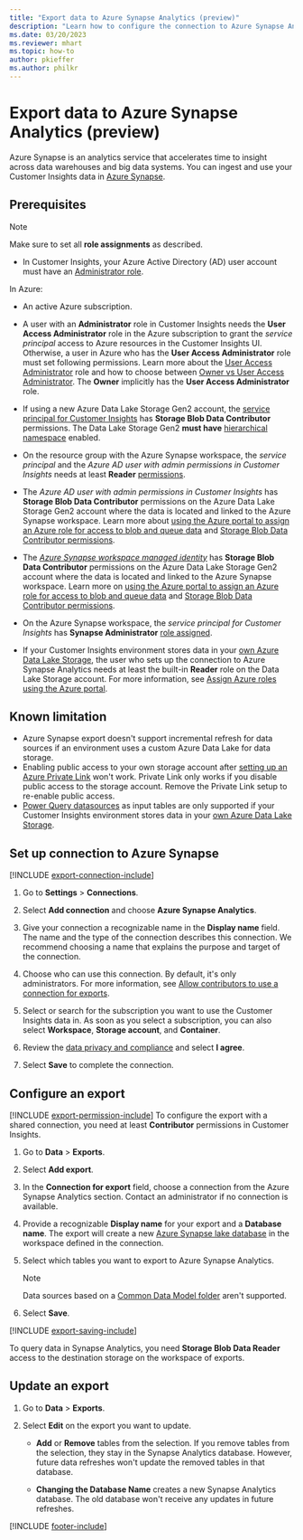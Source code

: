 ```yaml
---
title: "Export data to Azure Synapse Analytics (preview)"
description: "Learn how to configure the connection to Azure Synapse Analytics."
ms.date: 03/20/2023
ms.reviewer: mhart
ms.topic: how-to
author: pkieffer
ms.author: philkr
---
```


# Export data to Azure Synapse Analytics (preview)

Azure Synapse is an analytics service that accelerates time to insight across data warehouses and big data systems. You can ingest and use your Customer Insights data in [Azure Synapse](/azure/synapse-analytics/overview-what-is).

## Prerequisites

> [!NOTE]
> Make sure to set all **role assignments** as described.

- In Customer Insights, your Azure Active Directory (AD) user account must have an [Administrator role](permissions.md#add-users).

In Azure:

- An active Azure subscription.

- A user with an **Administrator** role in Customer Insights needs the **User Access Administrator** role in the Azure subscription to grant the *service principal* access to Azure resources in the Customer Insights UI. Otherwise, a user in Azure who has the **User Access Administrator** role must set following permissions. Learn more about the [User Access Administrator](/azure/role-based-access-control/built-in-roles#user-access-administrator) role and how to choose between [Owner vs User Access Administrator](/azure/role-based-access-control/role-assignments-steps#step-2-select-the-appropriate-role). The **Owner** implicitly has the **User Access Administrator** role.

- If using a new Azure Data Lake Storage Gen2 account, the [service principal for Customer Insights](connect-service-principal.md) has **Storage Blob Data Contributor** permissions. The Data Lake Storage Gen2 **must have** [hierarchical namespace](/azure/storage/blobs/data-lake-storage-namespace) enabled.

- On the resource group with the Azure Synapse workspace, the *service principal* and the *Azure AD user with admin permissions in Customer Insights* needs at least **Reader** [permissions](/azure/role-based-access-control/role-assignments-portal).

- The *Azure AD user with admin permissions in Customer Insights* has **Storage Blob Data Contributor** permissions on the Azure Data Lake Storage Gen2 account where the data is located and linked to the Azure Synapse workspace. Learn more about [using the Azure portal to assign an Azure role for access to blob and queue data](/azure/storage/common/storage-auth-aad-rbac-portal) and [Storage Blob Data Contributor permissions](/azure/role-based-access-control/built-in-roles#storage-blob-data-contributor).

- The *[Azure Synapse workspace managed identity](/azure/synapse-analytics/security/synapse-workspace-managed-identity)* has **Storage Blob Data Contributor** permissions on the Azure Data Lake Storage Gen2 account where the data is located and linked to the Azure Synapse workspace. Learn more on [using the Azure portal to assign an Azure role for access to blob and queue data](/azure/storage/common/storage-auth-aad-rbac-portal) and [Storage Blob Data Contributor permissions](/azure/role-based-access-control/built-in-roles#storage-blob-data-contributor).

- On the Azure Synapse workspace, the *service principal for Customer Insights* has **Synapse Administrator** [role assigned](/azure/synapse-analytics/security/how-to-set-up-access-control).

- If your Customer Insights environment stores data in your [own Azure Data Lake Storage](own-data-lake-storage.md), the user who sets up the connection to Azure Synapse Analytics needs at least the built-in **Reader** role on the Data Lake Storage account. For more information, see [Assign Azure roles using the Azure portal](/azure/role-based-access-control/role-assignments-portal).

## Known limitation

- Azure Synapse export doesn't support incremental refresh for data sources if an environment uses a custom Azure Data Lake for data storage.
- Enabling public access to your own storage account after [setting up an Azure Private Link](private-link.md) won't work. Private Link only works if you disable public access to the storage account. Remove the Private Link setup to re-enable public access.
- [Power Query datasources](connect-power-query.md) as input tables are only supported if your Customer Insights environment stores data in your [own Azure Data Lake Storage](own-data-lake-storage.md).

## Set up connection to Azure Synapse

[!INCLUDE [export-connection-include](includes/export-connection-admn.md)]

1. Go to **Settings** > **Connections**.

1. Select **Add connection** and choose **Azure Synapse Analytics**.

1. Give your connection a recognizable name in the **Display name** field. The name and the type of the connection describes this connection. We recommend choosing a name that explains the purpose and target of the connection.

1. Choose who can use this connection. By default, it's only administrators. For more information, see [Allow contributors to use a connection for exports](connections.md#allow-contributors-to-use-a-connection-for-exports).

1. Select or search for the subscription you want to use the Customer Insights data in. As soon as you select a subscription, you can also select **Workspace**, **Storage account**, and **Container**.

1. Review the [data privacy and compliance](connections.md#data-privacy-and-compliance) and select **I agree**.

1. Select **Save** to complete the connection.

## Configure an export

[!INCLUDE [export-permission-include](includes/export-permission.md)] To configure the export with a shared connection, you need at least **Contributor** permissions in Customer Insights.

1. Go to **Data** > **Exports**.

1. Select **Add export**.

1. In the **Connection for export** field, choose a connection from the Azure Synapse Analytics section. Contact an administrator if no connection is available.

1. Provide a recognizable **Display name** for your export and a **Database name**. The export will create a new [Azure Synapse lake database](/azure/synapse-analytics/database-designer/concepts-lake-database) in the workspace defined in the connection.

1. Select which tables you want to export to Azure Synapse Analytics.
   > [!NOTE]
   > Data sources based on a [Common Data Model folder](connect-common-data-model.md) aren't supported.

1. Select **Save**.

[!INCLUDE [export-saving-include](includes/export-saving.md)]

To query data in Synapse Analytics, you need **Storage Blob Data Reader** access to the destination storage on the workspace of exports.

## Update an export

1. Go to **Data** > **Exports**.

1. Select **Edit** on the export you want to update.

   - **Add** or **Remove** tables from the selection. If you remove tables from the selection, they stay in the Synapse Analytics database. However, future data refreshes won't update the removed tables in that database.

   - **Changing the Database Name** creates a new Synapse Analytics database. The old database won't receive any updates in future refreshes.

[!INCLUDE [footer-include](includes/footer-banner.md)]
